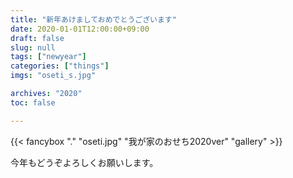 ```yaml
---
title: "新年あけましておめでとうございます"
date: 2020-01-01T12:00:00+09:00
draft: false
slug: null
tags: ["newyear"]
categories: ["things"]
imgs: "oseti_s.jpg"

archives: "2020"
toc: false

---
```


{{< fancybox "." "oseti.jpg" "我が家のおせち2020ver" "gallery" >}}

今年もどうぞよろしくお願いします。

